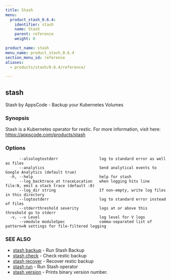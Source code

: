 ```yaml
---
title: Stash
menu:
  product_stash_0.6.4:
    identifier: stash
    name: Stash
    parent: reference
    weight: 0

product_name: stash
menu_name: product_stash_0.6.4
section_menu_id: reference
aliases:
  - products/stash/0.6.4/reference/

---
```

## stash

Stash by AppsCode - Backup your Kubernetes Volumes

### Synopsis

Stash is a Kubernetes operator for restic. For more information, visit here: https://appscode.com/products/stash

### Options

```
      --alsologtostderr                  log to standard error as well as files
      --analytics                        Send analytical events to Google Analytics (default true)
  -h, --help                             help for stash
      --log_backtrace_at traceLocation   when logging hits line file:N, emit a stack trace (default :0)
      --log_dir string                   If non-empty, write log files in this directory
      --logtostderr                      log to standard error instead of files
      --stderrthreshold severity         logs at or above this threshold go to stderr
  -v, --v Level                          log level for V logs
      --vmodule moduleSpec               comma-separated list of pattern=N settings for file-filtered logging
```

### SEE ALSO

* [stash backup](/products/stash/0.6.4/reference/stash_backup)	 - Run Stash Backup
* [stash check](/products/stash/0.6.4/reference/stash_check)	 - Check restic backup
* [stash recover](/products/stash/0.6.4/reference/stash_recover)	 - Recover restic backup
* [stash run](/products/stash/0.6.4/reference/stash_run)	 - Run Stash operator
* [stash version](/products/stash/0.6.4/reference/stash_version)	 - Prints binary version number.

